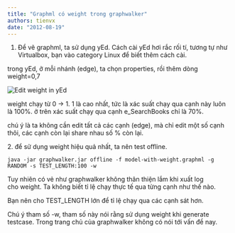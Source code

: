 ```yaml
---
title: "Graphml có weight trong graphwalker"
authors: tienvx
date: "2012-08-19"
---
```


1. Để vẽ graphml, ta sử dụng yEd. Cách cài yEd hơi rắc rối tí, tương tự như Virtualbox, bạn vào category Linux để biết thêm cách cài.

trong yEd, ở mỗi nhánh (edge), ta chọn properties, rồi thêm dòng weight=0,7

![Edit weight in yEd](/img/blog/screenshot-properties.png)

weight chạy từ 0 -> 1. 1 là cao nhất, tức là xác suất chạy qua cạnh này luôn là 100%. ở trên xác suất chạy qua cạnh e_SearchBooks chỉ là 70%.

chú ý là ta không cần edit tất cả các cạnh (edge), mà chỉ edit một số cạnh thôi, các cạnh còn lại share nhau số % còn lại.

2. để sử dụng weight hiệu quả nhất, ta nên test offline.

```
java -jar graphwalker.jar offline -f model-with-weight.graphml -g RANDOM -s TEST_LENGTH:100 -w
```

Tuy nhiên có vẻ như graphwalker không thân thiện lắm khi xuất log cho weight. Ta không biết tỉ lệ chạy thực tế qua từng cạnh như thế nào.

Bạn nên cho TEST_LENGTH lớn để tỉ lệ chạy qua các cạnh sát hơn.

Chú ý tham số -w, tham số này nói rằng sử dụng weight khi generate testcase. Trong trang chủ của graphwalker không có nói tới vấn đề nay.
